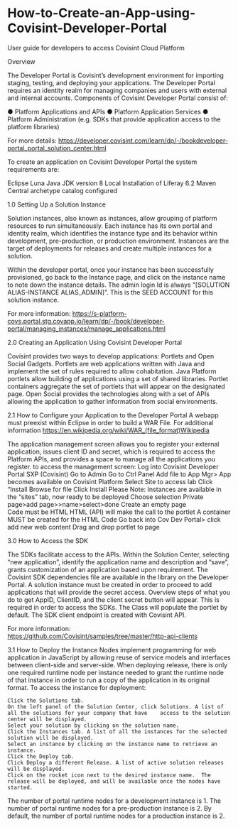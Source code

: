 # How-to-Create-an-App-using-Covisint-Developer-Portal
User guide for developers to access Covisint Cloud Platform

Overview
	

The Developer Portal is Covisint’s development environment for importing staging, testing, and deploying your applications. The Developer Portal requires an identity realm for managing companies and users with external and internal accounts. Components of Covisint Developer Portal consist of:

● Platform Applications and APIs 
● Platform Application Services 
● Platform Administration (e.g. SDKs that provide application access to the platform libraries)

For more details: 
https://developer.covisint.com/learn/dp/-/bookdeveloper-portal_portal_solution_center.html
 

To create an application on Covisint Developer Portal the system requirements are:

Eclipse Luna
Java JDK version 8
Local Installation of Liferay 6.2
Maven Central archetype catalog configured



1.0 Setting Up a Solution Instance

Solution instances, also known as instances, allow grouping of platform resources to run simultaneously. 
Each instance has its own portal and identity realm, which identifies the instance type and its behavior 
within development, pre-production, or production environment. Instances are the target of deployments for 
releases and create multiple instances for a solution. 

Within the developer portal, once your instance has been successfully provisioned, go back to the Instance page, and click on the instance name to note down the instance details. The admin login Id is always “[SOLUTION ALIAS-INSTANCE ALIAS_ADMIN]”. 
This is the SEED ACCOUNT for this solution instance. 

For more information: https://s-platform-covs.portal.stg.covapp.io/learn/dp/-/book/developer-portal/managing_instances/manage_applications.html


2.0 Creating an Application Using Covisint Developer Portal

Covisint provides two ways to develop applications: Portlets and Open Social Gadgets. Portlets are web applications written with Java and implement the set of rules required to allow cohabitation. Java Platform portlets allow building of applications using a set of shared libraries. Portlet containers aggregate the set of portlets that will appear on the designated page. Open Social provides the technologies along with a set of APIs allowing the application to gather information from social environments.

2.1 How to Configure your Application to the Developer Portal 
A webapp must preexist within Eclipse in order to build a WAR File.
For additional information https://en.wikipedia.org/wiki/WAR_(file_format)Wikipedia

The application management screen allows you to register your external application, issues client ID and secret, which is required to access the Platform APIs, and provides a space to manage all the applications you register. to access the management screen:
	Log into Covisint Developer Portal SXP (Covisint)
	Go to Admin
	Go to Ctrl Panel
	Add file to App Mgr> App becomes available on Covisint Platform 
	Select Site to access lab
	Click “Install
	Browse for file 
	Click Install
	Please Note: Instances are available in the “sites” tab, now ready to be deployed
	Choose selection
	Private page>add page>>name>select>done
	Create an empty page  
	Code must be HTML
	HTML (API) will make the call to the portlet
	A container MUST be created for the HTML Code
	Go back into Cov Dev Portal> click add new web content
	Drag and drop portlet to page

3.0 How to Access the SDK

The SDKs facilitate access to the APIs. Within the Solution Center, selecting “new application”, identify the application name and description and “save”, grants customization of an application based upon requirement. 
The Covisint SDK dependencies file are available in the library on the Developer Portal.  A solution instance must be created in order to proceed to add applications that will provide the secret access. Overview steps of what you do to get AppID, ClientID, and the client secret button will appear. This is required in order to access the SDKs. The Class will populate the portlet by default. The SDK client endpoint is created with Covisint API.


For more information: https://github.com/Covisint/samples/tree/master/http-api-clients

3.1 How to Deploy the Instance
Nodes implement programming for web application in JavaScript by allowing reuse of service models and interfaces between client-side and server-side. When deploying release, there is only one required runtime node per instance needed to grant the runtime node of that instance in order to run a copy of the application in its original format. To access the instance for deployment:

	Click the Solutions tab.
	On the left panel of the Solution Center, click Solutions. A list of all the solutions for your company that have    access to the solution center will be displayed.
	Select your solution by clicking on the solution name.
	Click the Instances tab. A list of all the instances for the selected solution will be displayed.
	Select an instance by clicking on the instance name to retrieve an instance.
	Click the Deploy tab.
	Click Deploy a different Release. A list of active solution releases will be displayed.
	Click on the rocket icon next to the desired instance name.  The release will be deployed, and will be available once the nodes have started.
	
The number of portal runtime nodes for a development instance is 1.
The number of portal runtime nodes for a pre-production instance is 2.
By default, the number of portal runtime nodes for a production instance is 2.


